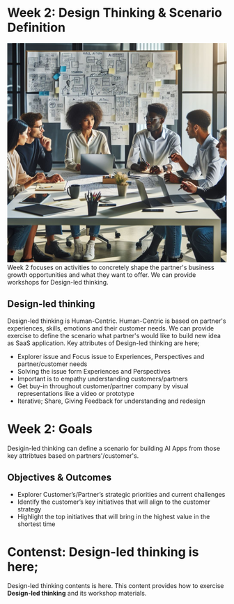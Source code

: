 # Week 2: Design Thinking & Scenario Definition
![alt text](image.png)
Week 2 focuses on activities to concretely shape the partner's business growth opportunities and what they want to offer. We can provide workshops for Design-led thinking.

## Design-led thinking
Design-led thinking is Human-Centric. Human-Centric is based on partner's experiences, skills, emotions and their customer needs. We can provide exercise to define the scenario what partner's would like to build new idea as SaaS application. Key attributes of Design-led thinking are here;
  - Explorer issue and Focus issue to Experiences, Perspectives and partner/customer needs
  - Solving the issue form Experiences and Perspectives
  - Important is to empathy understanding customers/partners
  - Get buy-in throughout customer/partner company by visual representations like a video or prototype
  - Iterative; Share, Giving Feedback for understanding and redesign

# Week 2: Goals
Desigin-led thinking can define a scenario for building AI Apps from those key attribtues based on partners'/customer's.
## Objectives & Outcomes
- Explorer Customer’s/Partner’s strategic priorities and current challenges
- Identify the customer’s key initiatives that will align to the customer strategy
- Highlight the top initiatives that will bring in the highest value in the shortest time
  
# Contenst: Design-led thinking is here;
Design-led thinking contents is here. This content provides how to exercise **Design-led thinking** and its workshop materials. 
